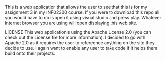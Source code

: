 This is a web application that allows the user to see that this is for my assignment 3 in my INFO2300 course. If you were to download this repo all you would have to do is open it using visual studio and press play. Whatever internet browser you are using will open displaying this web site.

LICENSE This web applicationis using the Apache License 2.0 (you can check out the License file for more information). I decided to go with Apache 2.0 as it requires the user to refereence anything on the site they decide to use. I again want to enable any user to take code if it helps them build onto their projects.
